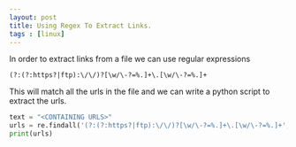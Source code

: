 ```yaml
---
layout: post
title: Using Regex To Extract Links.
tags : [linux]
---
```


In order to extract links from a file we can use regular expressions

```
(?:(?:https?|ftp):\/\/)?[\w/\-?=%.]+\.[\w/\-?=%.]+
```

This will match all the urls in the file and we can write a python script to extract the urls.

```python
text = "<CONTAINING URLS>"
urls = re.findall('(?:(?:https?|ftp):\/\/)?[\w/\-?=%.]+\.[\w/\-?=%.]+', text)
print(urls)
```

